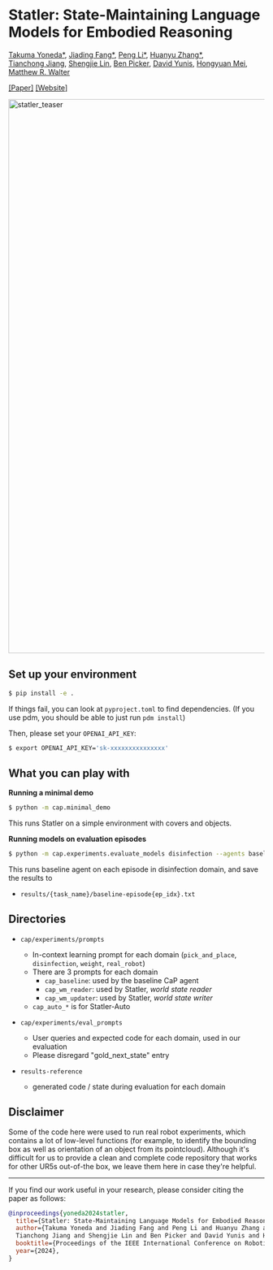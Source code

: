 # Statler: State-Maintaining Language Models for Embodied Reasoning

[Takuma Yoneda*](https://takuma.yoneda.xyz), [Jiading Fang*](https://sites.google.com/view/jiadingfang), [Peng Li*](https://artpli.github.io/), [Huanyu Zhang*](),  
[Tianchong Jiang](), [Shengjie Lin](), [Ben Picker](), [David Yunis](), [Hongyuan Mei](https://www.hongyuanmei.com/), [Matthew R. Walter](https://ttic.edu/walter)

[[Paper]](https://arxiv.org/abs/2306.17840) [[Website]](https://statler-lm.github.io/)

<img width="1091" alt="statler_teaser" src="https://github.com/ripl/statler/assets/28857806/9e9d5670-c93a-4102-886b-6bc131c8a839">

## Set up your environment

``` sh
$ pip install -e .
```
If things fail, you can look at `pyproject.toml` to find dependencies. (If you use pdm, you should be able to just run `pdm install`)

Then, please set your `OPENAI_API_KEY`:
``` sh
$ export OPENAI_API_KEY='sk-xxxxxxxxxxxxxxx'
```

## What you can play with
**Running a minimal demo**
``` sh
$ python -m cap.minimal_demo
```
This runs Statler on a simple environment with covers and objects.

**Running models on evaluation episodes**
``` sh
$ python -m cap.experiments.evaluate_models disinfection --agents baseline
```

This runs baseline agent on each episode in disinfection domain, and save the results to
- `results/{task_name}/baseline-episode{ep_idx}.txt`


## Directories
- `cap/experiments/prompts`
  - In-context learning prompt for each domain (`pick_and_place`, `disinfection`, `weight`, `real_robot`)
  - There are 3 prompts for each domain
    - `cap_baseline`: used by the baseline CaP agent
    - `cap_wm_reader`: used by Statler, *world state reader*
    - `cap_wm_updater`: used by Statler, *world state writer*
  - `cap_auto_*` is for Statler-Auto

- `cap/experiments/eval_prompts`
  - User queries and expected code for each domain, used in our evaluation
  - Please disregard "gold_next_state" entry

- `results-reference`
  - generated code / state during evaluation for each domain


## Disclaimer
Some of the code here were used to run real robot experiments, which contains a lot of low-level functions (for example, to identify the bounding box as well as orientation of an object from its pointcloud).
Although it's difficult for us to provide a clean and complete code repository that works for other UR5s out-of-the box, we leave them here in case they're helpful.

---
If you find our work useful in your research, please consider citing the paper as follows:
``` bibtex
@inproceedings{yoneda2024statler,
  title={Statler: State-Maintaining Language Models for Embodied Reasoning}, 
  author={Takuma Yoneda and Jiading Fang and Peng Li and Huanyu Zhang and 
  Tianchong Jiang and Shengjie Lin and Ben Picker and David Yunis and Hongyuan Mei and Matthew R. Walter},
  booktitle={Proceedings of the IEEE International Conference on Robotics and Automation (ICRA)},
  year={2024},
}
```
